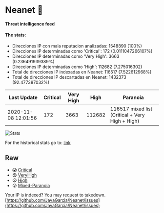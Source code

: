 # Neanet :hocho:
#### Threat intelligence feed
#### The stats:

- Direcciones IP con mala reputacion analizadas: 1548890 (100%)
- Direcciones IP determinadas como 'Critical':  172 (0.0111047266107%)
- Direcciones IP determinadas como 'Very High':  3663 (0.236491939389%)
- Direcciones IP determinadas como 'High':  112682 (7.275016302)
- Total de direcciones IP indexadas en Neanet:  116517 (7.522612968%)
- Total de direcciones IP descartadas en Neanet:  1432373 (92.477387032%)

| Last Update | Critical | Very High | High | Paranoia |
| --- | --- | --- | --- | --- |
| 2020-11-08 12:01:56 | 172 | 3663 | 112682 | 116517 mixed list (Critical + Very High + High)|

![Stats](https://docs.google.com/spreadsheets/d/e/2PACX-1vSnaNMIXVabIpDJjufMlzH7poXnshF3mgd8Is1g9ytUEzVsP5my4Trn8f-xkoLLQ38xpL3HtmUexLo6/pubchart?oid=501124687&format=image)

For the historical stats go to: [link](/stats.csv)
## Raw
- :scream: [Critical](https://raw.githubusercontent.com/JavaGarcia/Neanet/master/blacklists/neanet_critical.txt)
- :fearful: [VeryHigh](https://raw.githubusercontent.com/JavaGarcia/Neanet/master/blacklists/neanet_veryHigh.txtt)
- :frowning: [High](https://raw.githubusercontent.com/JavaGarcia/Neanet/master/blacklists/neanet_high.txt)
- :dizzy_face: [Mixed-Paranoia](https://raw.githubusercontent.com/JavaGarcia/Neanet/master/blacklists/neanet_all.txt)


Your IP is indexed? You may request to takedown. [https://github.com/JavaGarcia/Neanet/issues](https://github.com/JavaGarcia/Neanet/issues)








































































































































































































































































































































































































































































































































































































































































































































































































































































































































































































































































































































































































































































































































































































































































































































































































































































































































































































































































































































































































































































